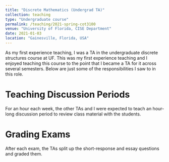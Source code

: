 ```yaml
---
title: "Discrete Mathematics (Undergrad TA)"
collection: teaching
type: "Undergraduate course"
permalink: /teaching/2021-spring-cot3100
venue: "University of Florida, CISE Department"
date: 2021-01-03
location: "Gainesville, Florida, USA"
---
```


As my first experience teaching, I was a TA in the undergraduate discrete structures course at UF.
This was my first experience teaching and I enjoyed teaching this course to the point that I became a TA for it across several semesters.
Below are just some of the responsibilities I saw to in this role.

Teaching Discussion Periods
======
For an hour each week, the other TAs and I were expected to teach an hour-long discussion period to review class material with the students.

Grading Exams
======
After each exam, the TAs split up the short-response and essay questions and graded them.
